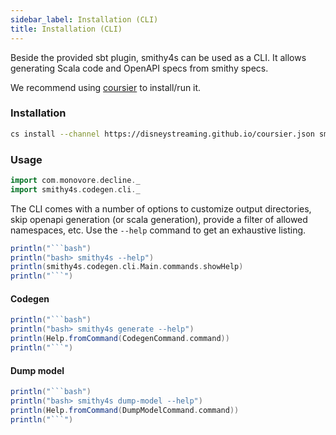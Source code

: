 ```yaml
---
sidebar_label: Installation (CLI)
title: Installation (CLI)
---
```


Beside the provided sbt plugin, smithy4s can be used as a CLI. It allows generating Scala code and OpenAPI specs from smithy specs.

We recommend using [coursier](https://get-coursier.io/docs/cli-launch) to install/run it.

### Installation

```bash
cs install --channel https://disneystreaming.github.io/coursier.json smithy4s
```

### Usage

```scala mdoc:invisible
import com.monovore.decline._
import smithy4s.codegen.cli._
```

The CLI comes with a number of options to customize output directories, skip openapi generation (or scala generation), provide a filter of allowed namespaces, etc. Use the `--help` command to get an exhaustive listing.

```scala mdoc:passthrough
println("```bash")
println("bash> smithy4s --help")
println(smithy4s.codegen.cli.Main.commands.showHelp)
println("```")
```

#### Codegen

```scala mdoc:passthrough
println("```bash")
println("bash> smithy4s generate --help")
println(Help.fromCommand(CodegenCommand.command))
println("```")
```

#### Dump model

```scala mdoc:passthrough
println("```bash")
println("bash> smithy4s dump-model --help")
println(Help.fromCommand(DumpModelCommand.command))
println("```")
```
